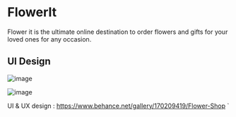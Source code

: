 # FlowerIt

Flower it is the ultimate online destination to order flowers and gifts for your loved ones for any occasion.

## UI Design 

![image](https://github.com/shadenc/FlowerIt/assets/85040974/4e8e5fc1-8a18-44b1-9e3f-e5dcb2446dbb)


![image](https://github.com/shadenc/FlowerIt/assets/85040974/0cb57d30-fab2-460d-8a81-5d5fe990632c)


UI & UX design : https://www.behance.net/gallery/170209419/Flower-Shop
`


          
